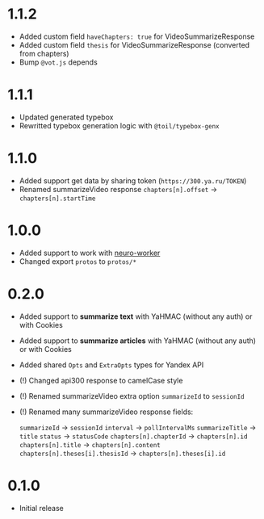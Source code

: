 # 1.1.2

- Added custom field `haveChapters: true` for VideoSummarizeResponse
- Added custom field `thesis` for VideoSummarizeResponse (converted from chapters)
- Bump `@vot.js` depends

# 1.1.1

- Updated generated typebox
- Rewritted typebox generation logic with `@toil/typebox-genx`

# 1.1.0

- Added support get data by sharing token (`https://300.ya.ru/TOKEN`)
- Renamed summarizeVideo response `chapters[n].offset` -> `chapters[n].startTime`

# 1.0.0

- Added support to work with [neuro-worker](https://github.com/FOSWLY/neuro-worker)
- Changed export `protos` to `protos/*`

# 0.2.0

- Added support to **summarize text** with YaHMAC (without any auth) or with Cookies
- Added support to **summarize articles** with YaHMAC (without any auth) or with Cookies
- Added shared `Opts` and `ExtraOpts` types for Yandex API
- (!) Changed api300 response to camelCase style
- (!) Renamed summarizeVideo extra option `summarizeId` to `sessionId`
- (!) Renamed many summarizeVideo response fields:

  `summarizeId` -> `sessionId`
  `interval` -> `pollIntervalMs`
  `summarizeTitle` -> `title`
  `status` -> `statusCode`
  `chapters[n].chapterId` -> `chapters[n].id`
  `chapters[n].title` -> `chapters[n].content`
  `chapters[n].theses[i].thesisId` -> `chapters[n].theses[i].id`

# 0.1.0

- Initial release
